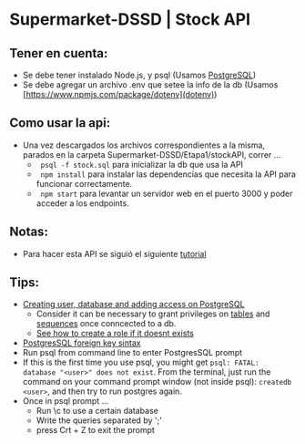 # Supermarket-DSSD | Stock API

## Tener en cuenta:
- Se debe tener instalado Node.js, y psql (Usamos [PostgreSQL](https://www.tutorialspoint.com/postgresql/))
- Se debe agregar un archivo .env que setee la info de la db (Usamos [https://www.npmjs.com/package/dotenv](dotenv))

## Como usar la api:

- Una vez descargados los archivos correspondientes a la misma, parados en la carpeta Supermarket-DSSD/Etapa1/stockAPI, correr ... 
    - ` psql -f stock.sql` para inicializar la db que usa la API
    - ` npm install` para instalar las dependencias que necesita la API para funcionar correctamente.
    - ` npm start` para levantar un servidor web en el puerto 3000 y poder acceder a los endpoints.

## Notas:

- Para hacer esta API se siguió el siguiente [tutorial](https://mherman.org/blog/designing-a-restful-api-with-node-and-postgres/)


## Tips:
- [Creating user, database and adding access on PostgreSQL](https://medium.com/coding-blocks/creating-user-database-and-adding-access-on-postgresql-8bfcd2f4a91e)
    - Consider it can be necessary to grant privileges on [tables](https://stackoverflow.com/questions/15520361/permission-denied-for-relation) and [sequences](https://stackoverflow.com/questions/9325017/error-permission-denied-for-sequence-cities-id-seq-using-postgres) once conncected to a db.
    - [See how to create a role if it doesnt exists](https://stackoverflow.com/questions/8092086/create-postgresql-role-user-if-it-doesnt-exist)
- [PostgresSQL foreign key sintax](https://stackoverflow.com/questions/28558920/postgresql-foreign-key-syntax)
- Run psql from command line to enter PostgresSQL prompt
- If this is the first time you use psql, you might get `psql: FATAL:  database "<user>" does not exist`. From the terminal, just run the command on your command prompt window (not inside psql): `createdb <user>`, and then try to run postgres again.
- Once in psql prompt ...
    - Run \c <DBNAME> to use a certain database
    - Write the queries separated by ';'
    - press Crt + Z to exit the prompt
    
